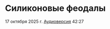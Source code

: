 # Силиконовые феодалы

17 октября 2025 г. [Аудиоверсия](https://paradoks-pinkera-pilotnyy-vypusk.simplecast.com/episodes/silicon-overlords) 42:27

